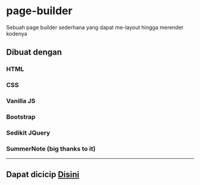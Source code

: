 # page-builder

Sebuah page builder sederhana yang dapat me-layout hingga merender kodenya

## Dibuat dengan
### HTML
### CSS
### Vanilla JS
### Bootstrap
### Sedikit JQuery
### SummerNote (big thanks to it)
---
## Dapat dicicip [Disini](https://haizim.one/iseng/page-builder)